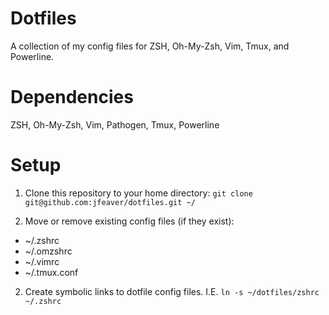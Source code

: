Dotfiles
========

A collection of my config files for ZSH, Oh-My-Zsh, Vim, Tmux, and Powerline.

Dependencies
============

ZSH, Oh-My-Zsh, Vim, Pathogen, Tmux, Powerline

Setup
=====

1. Clone this repository to your home directory: `git clone
git@github.com:jfeaver/dotfiles.git ~/`

2. Move or remove existing config files (if they exist):
  - ~/.zshrc
  - ~/.omzshrc
  - ~/.vimrc
  - ~/.tmux.conf

2. Create symbolic links to dotfile config files. I.E. `ln -s ~/dotfiles/zshrc ~/.zshrc`

